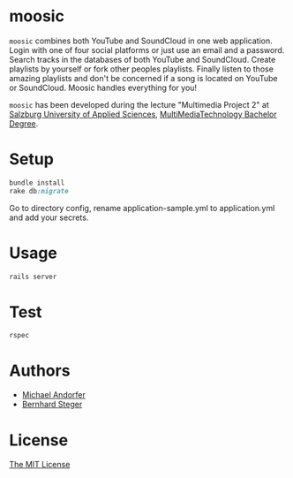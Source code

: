 # moosic

`moosic` combines both YouTube and SoundCloud in one web application. Login with one of four social platforms or 
just use an email and a password. Search tracks in the databases of both YouTube and SoundCloud. Create playlists by yourself
or fork other peoples playlists. Finally listen to those amazing playlists and don't be concerned if a song is located on YouTube
or SoundCloud. Moosic handles everything for you!  
  
`moosic` has been developed during the lecture "Multimedia Project 2" at 
[Salzburg University of Applied Sciences](http://www.fh-salzburg.ac.at/en/), 
[MultiMediaTechnology Bachelor Degree](http://www.fh-salzburg.ac.at/en/disciplines/design-media-arts/bachelor-multimediatechnology/degree-programme/degree-programme/).

# Setup

```ruby
bundle install
rake db:migrate
```
Go to directory config, rename application-sample.yml to application.yml and add your secrets.

# Usage

```ruby
rails server
```

# Test

```
rspec
```

# Authors

- [Michael Andorfer](mailto:mandorfer.mmt-b2014@fh-salzburg.ac.at)
- [Bernhard Steger](mailto:bsteger.mmt-b2013@fh-salzburg.ac.at)

# License

[The MIT License](https://opensource.org/licenses/MIT)
